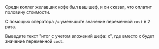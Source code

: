 Среди коллег желавших кофе был ваш шеф, и он сказал, что оплатит половину стоимости. 

С помощью оператора ```/=``` уменьшите значение переменной ```cost``` в 2 раза.

Выведите текст "итог с учетом вложений шефа: х", где вместо x будет значение переменной ```cost```.
